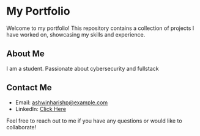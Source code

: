 # My Portfolio

Welcome to my portfolio! This repository contains a collection of projects I have worked on, showcasing my skills and experience.

## About Me

I am a student. Passionate about cybersecurity and fullstack 

## Contact Me

- Email: ashwinharishp@example.com
- LinkedIn: [Click Here](https://www.linkedin.com/in/ashwin-harish-p/)

Feel free to reach out to me if you have any questions or would like to collaborate!

